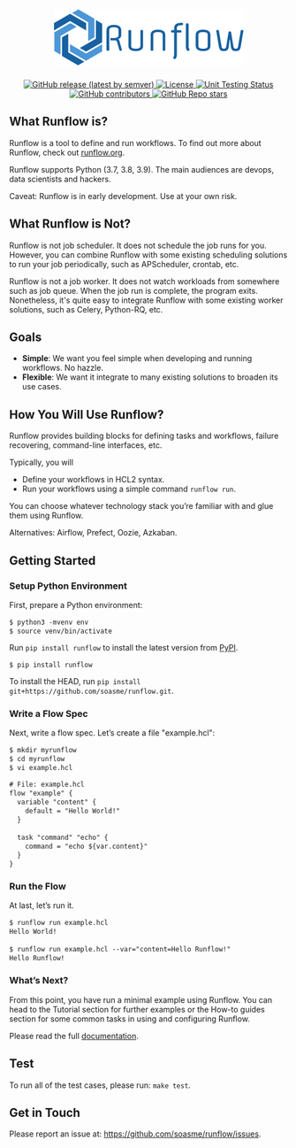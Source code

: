 <h1 align="center">
  <img alt="Runflow" src="https://github.com/soasme/runflow/raw/main/docs/.vuepress/public/logo.png">
</h1>

<p align="center">
  <a href="https://github.com/soasme/runflow/releases">
    <img alt="GitHub release (latest by semver)" src="https://img.shields.io/pypi/v/runflow?color=%2360be86&style=for-the-badge">
  </a>
  <a href="LICENSE">
    <img alt="License" src="https://img.shields.io/github/license/soasme/runflow?color=%2360be86&style=for-the-badge">
  </a>
  <a href="https://github.com/soasme/runflow/actions">
    <img alt="Unit Testing Status" src="https://img.shields.io/github/workflow/status/soasme/runflow/Unit%20Testing?color=%2360be86&label=UNIT%20TEST&style=for-the-badge">
  </a>
  <a href="https://github.com/soasme/runflow/graphs/contributors">
    <img alt="GitHub contributors" src="https://img.shields.io/github/contributors-anon/soasme/runflow?color=%2360be86&style=for-the-badge">
  </a> 
  <a href="https://github.com/soasme/runflow/stargazers">
    <img alt="GitHub Repo stars" src="https://img.shields.io/github/stars/soasme/runflow?color=%2360be86&label=github%20stars&style=for-the-badge">
  </a>
</p>


## What Runflow is?

Runflow is a tool to define and run workflows. To find out more about Runflow, check out [runflow.org](https://runflow.org).

Runflow supports Python (3.7, 3.8, 3.9). 
The main audiences are devops, data scientists and hackers.

Caveat: Runflow is in early development. Use at your own risk.

## What Runflow is Not?

Runflow is not job scheduler. It does not schedule the job runs for you. However, you can combine Runflow with some existing scheduling solutions to run your job periodically, such as APScheduler, crontab, etc.

Runflow is not a job worker. It does not watch workloads from somewhere such as job queue. When the job run is complete, the program exits. Nonetheless, it's quite easy to integrate Runflow with some existing worker solutions, such as Celery, Python-RQ, etc.

## Goals

* **Simple**: We want you feel simple when developing and running workflows. No hazzle.
* **Flexible**: We want it integrate to many existing solutions to broaden its use cases.

## How You Will Use Runflow?

Runflow provides building blocks for defining tasks and workflows, failure recovering, command-line interfaces, etc. 

Typically, you will

* Define your workflows in HCL2 syntax.
* Run your workflows using a simple command `runflow run`.

You can choose whatever technology stack you’re familiar with and glue them using Runflow.

Alternatives: Airflow, Prefect, Oozie, Azkaban.

## Getting Started

### Setup Python Environment

First, prepare a Python environment:

```
$ python3 -mvenv env
$ source venv/bin/activate
```

Run `pip install runflow` to install the latest version from [PyPI](https://pypi.org/project/runflow/).

```
$ pip install runflow
```

To install the HEAD, run `pip install git+https://github.com/soasme/runflow.git`.

### Write a Flow Spec

Next, write a flow spec. Let’s create a file "example.hcl":

```
$ mkdir myrunflow
$ cd myrunflow
$ vi example.hcl
```

```
# File: example.hcl
flow "example" {
  variable "content" {
    default = "Hello World!"
  }

  task "command" "echo" {
    command = "echo ${var.content}"
  }
}
```

### Run the Flow

At last, let’s run it.

```
$ runflow run example.hcl
Hello World!

$ runflow run example.hcl --var="content=Hello Runflow!"
Hello Runflow!
```

### What’s Next? 

From this point, you have run a minimal example using Runflow. You can head to the Tutorial section for further examples or the How-to guides section for some common tasks in using and configuring Runflow.

Please read the full [documentation](https://runflow.org).

## Test

To run all of the test cases, please run: `make test`.

## Get in Touch

Please report an issue at: <https://github.com/soasme/runflow/issues>.
